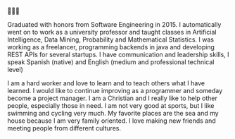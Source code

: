 :rocket::rocket::rocket:

Graduated with honors from Software Engineering in 2015. I automatically went on to work as a university professor and taught classes in Artificial Intelligence, Data Mining, Probability and Mathematical Statistics. I was working as a freelancer, programming backends in java and developing REST APIs for several startups. I have communication and leadership skills, I speak Spanish (native) and English (medium and professional technical level) 

I am a hard worker and love to learn and to teach others what I have learned. I would like to continue improving as a programmer and someday become a project manager. I am a Christian and I really like to help other people, especially those in need. I am not very good at sports, but I like swimming and cycling very much. My favorite places are the sea and my house because I am very family oriented. I love making new friends and meeting people from different cultures.

<!--
**jgarciasm/jgarciasm** is a ✨ _special_ ✨ repository because its `README.md` (this file) appears on your GitHub profile.

Here are some ideas to get you started:

- 🔭 I’m currently working on ...
- 🌱 I’m currently learning ...
- 👯 I’m looking to collaborate on ...
- 🤔 I’m looking for help with ...
- 💬 Ask me about ...
- 📫 How to reach me: ...
- 😄 Pronouns: ...
- ⚡ Fun fact: ...
-->
